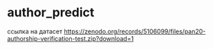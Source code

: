 # author_predict
ссылка на датасет
https://zenodo.org/records/5106099/files/pan20-authorship-verification-test.zip?download=1
